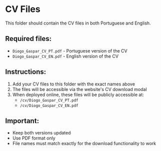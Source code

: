 # CV Files

This folder should contain the CV files in both Portuguese and English.

## Required files:
- `Diogo_Gaspar_CV_PT.pdf` - Portuguese version of the CV
- `Diogo_Gaspar_CV_EN.pdf` - English version of the CV

## Instructions:
1. Add your CV files to this folder with the exact names above
2. The files will be accessible via the website's CV download modal
3. When deployed online, these files will be publicly accessible at:
   - `/cv/Diogo_Gaspar_CV_PT.pdf`
   - `/cv/Diogo_Gaspar_CV_EN.pdf`

## Important:
- Keep both versions updated
- Use PDF format only
- File names must match exactly for the download functionality to work
